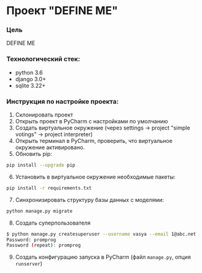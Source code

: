 # Проект "DEFINE ME"

### Цель
DEFINE ME

### Технологический стек:
- python 3.6
- django 3.0+
- sqlite 3.22+

### Инструкция по настройке проекта:
1. Склонировать проект
2. Открыть проект в PyCharm с наcтройками по умолчанию
3. Создать виртуальное окружение (через settings -> project "simple votings" -> project interpreter)
4. Открыть терминал в PyCharm, проверить, что виртуальное окружение активировано.
5. Обновить pip:
```bash
pip install --upgrade pip
```
6. Установить в виртуальное окружение необходимые пакеты: 
```bash
pip install -r requirements.txt
```
7. Синхронизировать структуру базы данных с моделями: 
```bash
python manage.py migrate
```
8. Создать суперпользователя
```bash
$ python manage.py createsuperuser --username vasya --email 1@abc.net
Password: promprog
Password (repeat): promprog
```
9. Создать конфигурацию запуска в PyCharm (файл `manage.py`, опция `runserver`)
